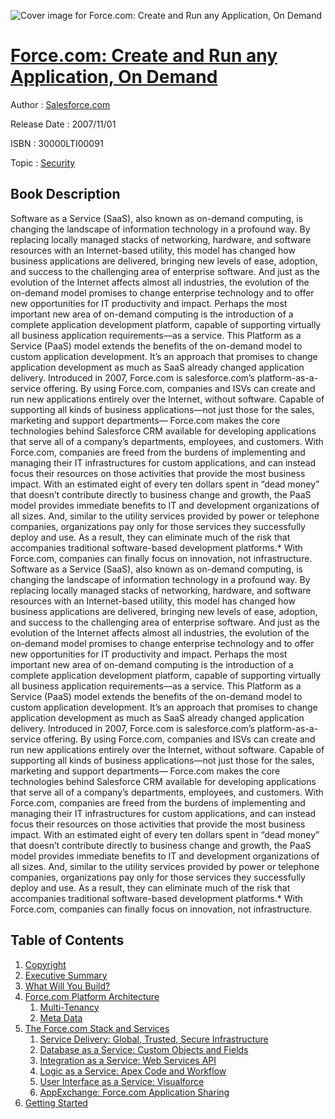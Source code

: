 ![Cover image for Force.com: Create and Run any Application, On Demand](https://imgdetail.ebookreading.net/cover/cover/security/EB30000LTI00091.jpg)

[Force.com: Create and Run any Application, On Demand](https://ebookreading.net/view/book/Force.com%3A+Create+and+Run+any+Application%2C+On+Demand-EB30000LTI00091_1.html "Force.com: Create and Run any Application, On Demand")
====================================================================================================================

Author : [Salesforce.com](https://ebookreading.net/search/author/Salesforce.com)

Release Date : 2007/11/01

ISBN : 30000LTI00091

Topic : [Security](https://ebookreading.net/search/category/security)

Book Description
-----------------

Software as a Service (SaaS), also known as on-demand computing, is changing the landscape of information technology in a profound way. By replacing locally managed stacks of networking, hardware, and software resources with an Internet-based utility, this model has changed how business applications are delivered, bringing new levels of ease, adoption, and success to the challenging area of enterprise software. And just as the evolution of the Internet affects almost all industries, the evolution of the on-demand model promises to change enterprise technology and to offer new opportunities for IT productivity and impact. Perhaps the most important new area of on-demand computing is the introduction of a complete application development platform, capable of supporting virtually all business application requirements—as a service. This Platform as a Service (PaaS) model extends the benefits of the on-demand model to custom application development. It’s an approach that promises to change application development as much as SaaS already changed application delivery. Introduced in 2007, Force.com is salesforce.com’s platform-as-a-service offering. By using Force.com, companies and ISVs can create and run new applications entirely over the Internet, without software. Capable of supporting all kinds of business applications—not just those for the sales, marketing and support departments— Force.com makes the core technologies behind Salesforce CRM available for developing applications that serve all of a company’s departments, employees, and customers. With Force.com, companies are freed from the burdens of implementing and managing their IT infrastructures for custom applications, and can instead focus their resources on those activities that provide the most business impact. With an estimated eight of every ten dollars spent in “dead money” that doesn’t contribute directly to business change and growth, the PaaS model provides immediate benefits to IT and development organizations of all sizes. And, similar to the utility services provided by power or telephone companies, organizations pay only for those services they successfully deploy and use. As a result, they can eliminate much of the risk that accompanies traditional software-based development platforms.* With Force.com, companies can finally focus on innovation, not infrastructure.
              Software as a Service (SaaS), also known as on-demand computing, is changing the landscape of information technology in a profound way. By replacing locally managed stacks of networking, hardware, and software resources with an Internet-based utility, this model has changed how business applications are delivered, bringing new levels of ease, adoption, and success to the challenging area of enterprise software. And just as the evolution of the Internet affects almost all industries, the evolution of the on-demand model promises to change enterprise technology and to offer new opportunities for IT productivity and impact. Perhaps the most important new area of on-demand computing is the introduction of a complete application development platform, capable of supporting virtually all business application requirements—as a service. This Platform as a Service (PaaS) model extends the benefits of the on-demand model to custom application development. It’s an approach that promises to change application development as much as SaaS already changed application delivery. Introduced in 2007, Force.com is salesforce.com’s platform-as-a-service offering. By using Force.com, companies and ISVs can create and run new applications entirely over the Internet, without software. Capable of supporting all kinds of business applications—not just those for the sales, marketing and support departments— Force.com makes the core technologies behind Salesforce CRM available for developing applications that serve all of a company’s departments, employees, and customers. With Force.com, companies are freed from the burdens of implementing and managing their IT infrastructures for custom applications, and can instead focus their resources on those activities that provide the most business impact. With an estimated eight of every ten dollars spent in “dead money” that doesn’t contribute directly to business change and growth, the PaaS model provides immediate benefits to IT and development organizations of all sizes. And, similar to the utility services provided by power or telephone companies, organizations pay only for those services they successfully deploy and use. As a result, they can eliminate much of the risk that accompanies traditional software-based development platforms.* With Force.com, companies can finally focus on innovation, not infrastructure.
              
Table of Contents
-----------------

1. [Copyright](https://ebookreading.net/view/book/Force.com%3A+Create+and+Run+any+Application%2C+On+Demand-EB30000LTI00091_1.html)
1. [Executive Summary](https://ebookreading.net/view/book/Force.com%3A+Create+and+Run+any+Application%2C+On+Demand-EB30000LTI00091_2.html)
1. [What Will You Build?](https://ebookreading.net/view/book/Force.com%3A+Create+and+Run+any+Application%2C+On+Demand-EB30000LTI00091_3.html)
1. [Force.com Platform Architecture](https://ebookreading.net/view/book/Force.com%3A+Create+and+Run+any+Application%2C+On+Demand-EB30000LTI00091_4.html)
    1. [Multi-Tenancy](https://ebookreading.net/view/book/Force.com%3A+Create+and+Run+any+Application%2C+On+Demand-EB30000LTI00091_5.html)
    1. [Meta Data](https://ebookreading.net/view/book/Force.com%3A+Create+and+Run+any+Application%2C+On+Demand-EB30000LTI00091_6.html)
1. [The Force.com Stack and Services](https://ebookreading.net/view/book/Force.com%3A+Create+and+Run+any+Application%2C+On+Demand-EB30000LTI00091_7.html)
    1. [Service Delivery: Global, Trusted, Secure Infrastructure](https://ebookreading.net/view/book/Force.com%3A+Create+and+Run+any+Application%2C+On+Demand-EB30000LTI00091_8.html)
    1. [Database as a Service: Custom Objects and Fields](https://ebookreading.net/view/book/Force.com%3A+Create+and+Run+any+Application%2C+On+Demand-EB30000LTI00091_9.html)
    1. [Integration as a Service: Web Services API](https://ebookreading.net/view/book/Force.com%3A+Create+and+Run+any+Application%2C+On+Demand-EB30000LTI00091_10.html)
    1. [Logic as a Service: Apex Code and Workflow](https://ebookreading.net/view/book/Force.com%3A+Create+and+Run+any+Application%2C+On+Demand-EB30000LTI00091_11.html)
    1. [User Interface as a Service: Visualforce](https://ebookreading.net/view/book/Force.com%3A+Create+and+Run+any+Application%2C+On+Demand-EB30000LTI00091_12.html)
    1. [AppExchange: Force.com Application Sharing](https://ebookreading.net/view/book/Force.com%3A+Create+and+Run+any+Application%2C+On+Demand-EB30000LTI00091_13.html)
1. [Getting Started](https://ebookreading.net/view/book/Force.com%3A+Create+and+Run+any+Application%2C+On+Demand-EB30000LTI00091_14.html)
